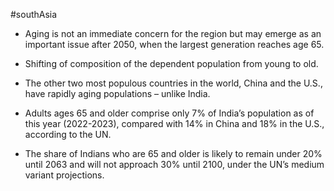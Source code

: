 #southAsia 
- Aging is not an immediate concern for the region but may emerge as an important issue after 2050, when the largest generation reaches age 65.
- Shifting of composition of the dependent population from young to old.
- The other two most populous countries in the world, China and the U.S., have rapidly aging populations – unlike India.


- Adults ages 65 and older comprise only 7% of India’s population as of this year (2022-2023), compared with 14% in China and 18% in the U.S., according to the UN.
- The share of Indians who are 65 and older is likely to remain under 20% until 2063 and will not approach 30% until 2100, under the UN’s medium variant projections.